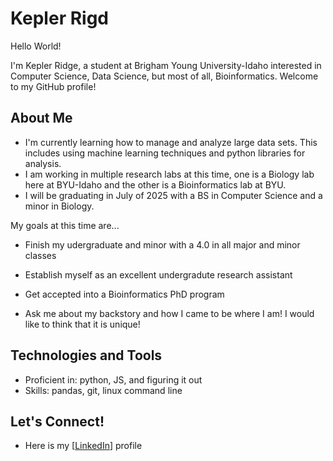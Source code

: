 # Kepler Rigd

Hello World!

I'm Kepler Ridge, a student at Brigham Young University-Idaho interested in Computer Science, Data Science, but most of all, Bioinformatics. Welcome to my GitHub profile!

## About Me

- I'm currently learning how to manage and analyze large data sets. This includes using machine learning techniques and python libraries for analysis.
- I am working in multiple research labs at this time, one is a Biology lab here at BYU-Idaho and the other is a Bioinformatics lab at BYU.
- I will be graduating in July of 2025 with a BS in Computer Science and a minor in Biology.

My goals at this time are... 
- Finish my udergraduate and minor with a 4.0 in all major and minor classes
- Establish myself as an excellent undergradute research assistant
- Get accepted into a Bioinformatics PhD program


- Ask me about my backstory and how I came to be where I am! I would like to think that it is unique!

## Technologies and Tools

- Proficient in: python, JS, and figuring it out
- Skills: pandas, git, linux command line

## Let's Connect!

- Here is my [[LinkedIn](https://www.linkedin.com/in/keplerridge/)] profile
